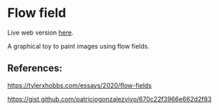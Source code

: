 # Flow field

Live web version [here](http://mpcomplete.github.io/flow/).

A graphical toy to paint images using flow fields.

## References:

https://tylerxhobbs.com/essays/2020/flow-fields

https://gist.github.com/patriciogonzalezvivo/670c22f3966e662d2f83